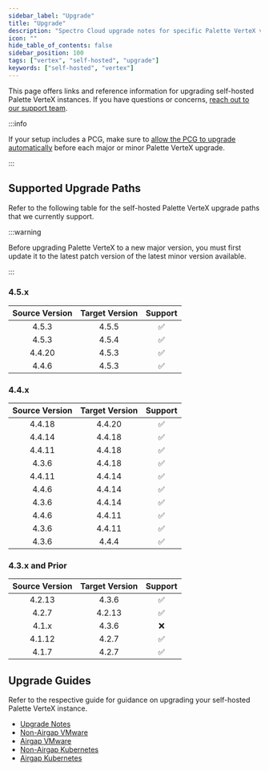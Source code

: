 ```yaml
---
sidebar_label: "Upgrade"
title: "Upgrade"
description: "Spectro Cloud upgrade notes for specific Palette VerteX versions."
icon: ""
hide_table_of_contents: false
sidebar_position: 100
tags: ["vertex", "self-hosted", "upgrade"]
keywords: ["self-hosted", "vertex"]
---
```


This page offers links and reference information for upgrading self-hosted Palette VerteX instances. If you have
questions or concerns, [reach out to our support team](http://support.spectrocloud.io/).

:::info

If your setup includes a PCG, make sure to
[allow the PCG to upgrade automatically](../../clusters/pcg/manage-pcg/pcg-upgrade.md) before each major or minor
Palette VerteX upgrade.

:::

## Supported Upgrade Paths

Refer to the following table for the self-hosted Palette VerteX upgrade paths that we currently support.

:::warning

Before upgrading Palette VerteX to a new major version, you must first update it to the latest patch version of the
latest minor version available.

:::

### 4.5.x

| **Source Version** | **Target Version** |    **Support**     |
| :----------------: | :----------------: | :----------------: |
|       4.5.3        |       4.5.5        | :white_check_mark: |
|       4.5.3        |       4.5.4        | :white_check_mark: |
|       4.4.20       |       4.5.3        | :white_check_mark: |
|       4.4.6        |       4.5.3        | :white_check_mark: |

### 4.4.x

| **Source Version** | **Target Version** |    **Support**     |
| :----------------: | :----------------: | :----------------: |
|       4.4.18       |       4.4.20       | :white_check_mark: |
|       4.4.14       |       4.4.18       | :white_check_mark: |
|       4.4.11       |       4.4.18       | :white_check_mark: |
|       4.3.6        |       4.4.18       | :white_check_mark: |
|       4.4.11       |       4.4.14       | :white_check_mark: |
|       4.4.6        |       4.4.14       | :white_check_mark: |
|       4.3.6        |       4.4.14       | :white_check_mark: |
|       4.4.6        |       4.4.11       | :white_check_mark: |
|       4.3.6        |       4.4.11       | :white_check_mark: |
|       4.3.6        |       4.4.4        | :white_check_mark: |

### 4.3.x and Prior

| **Source Version** | **Target Version** |    **Support**     |
| :----------------: | :----------------: | :----------------: |
|       4.2.13       |       4.3.6        | :white_check_mark: |
|       4.2.7        |       4.2.13       | :white_check_mark: |
|       4.1.x        |       4.3.6        |        :x:         |
|       4.1.12       |       4.2.7        | :white_check_mark: |
|       4.1.7        |       4.2.7        | :white_check_mark: |

## Upgrade Guides

Refer to the respective guide for guidance on upgrading your self-hosted Palette VerteX instance.

- [Upgrade Notes](upgrade-notes.md)
- [Non-Airgap VMware](upgrade-vmware/non-airgap.md)
- [Airgap VMware](upgrade-vmware/airgap.md)
- [Non-Airgap Kubernetes](upgrade-k8s/non-airgap.md)
- [Airgap Kubernetes](upgrade-k8s/airgap.md)
